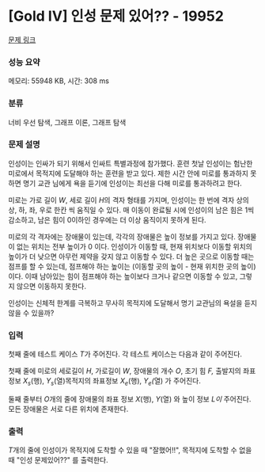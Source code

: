 # [Gold IV] 인성 문제 있어?? - 19952 

[문제 링크](https://www.acmicpc.net/problem/19952) 

### 성능 요약

메모리: 55948 KB, 시간: 308 ms

### 분류

너비 우선 탐색, 그래프 이론, 그래프 탐색

### 문제 설명

<p>인성이는 인싸가 되기 위해서 인싸트 특별과정에 참가했다. 훈련 첫날 인성이는 험난한 미로에서 목적지에 도달해야 하는 훈련을 받고 있다. 제한 시간 안에 미로를 통과하지 못하면 명기 교관 님에게 욕을 듣기에 인성이는 최선을 다해 미로를 통과하려고 한다.</p>

<p>미로는 가로 길이 <em>W</em>,<em> </em>세로 길이 <em>H</em>의<em> </em>격자 형태를 가지며, 인성이는 한 번에 격자 상의 상, 하, 좌, 우로 한칸 씩 움직일 수 있다.  매 이동이 완료될 시에 인성이의 남은 힘은 1씩 감소하고, 남은 힘이 0이하인 경우에는 더 이상 움직이지 못하게 된다.</p>

<p>미로의 각 격자에는 장애물이 있는데, 각각의 장애물은 높이 정보를 가지고 있다. 장애물이 없는 위치는 전부 높이가 0 이다. 인성이가 이동할 때, 현재 위치보다 이동할 위치의 높이가 더 낮으면 아무런 제약을 갖지 않고 이동할 수 있다. 더 높은 곳으로 이동할 때는 점프를 할 수 있는데, 점프해야 하는 높이는 (이동할 곳의 높이 - 현재 위치한 곳의 높이) 이다. 이때 남아있는 힘이 점프해야 하는 높이보다 크거나 같으면 이동할 수 있고, 그렇지 않으면 이동하지 못한다.</p>

<p>인성이는 신체적 한계를 극복하고 무사히 목적지에 도달해서 명기 교관님의 욕설을 듣지 않을 수 있을까?</p>

### 입력 

 <p>첫째 줄에 테스트 케이스 <em>T</em>가 주어진다. 각 테스트 케이스는 다음과 같이 주어진다.</p>

<p>첫째 줄에 미로의 세로길이 <em>H</em>, 가로길이 <em>W</em>, 장애물의 개수 <em>O</em>, 초기 힘 <em>F, </em>출발지의 좌표 정보<em> X<sub>s</sub></em>(행),<em> Y<sub>s</sub></em>(열)목적지의 좌표정보 <em>X<sub>e</sub></em>(행), <em>Y<sub>e</sub>(</em>열) 가 주어진다.</p>

<p>둘째 줄부터 <em>O</em>개의 줄에 장애물의 좌표 정보 <em>X</em>(행), <em>Y</em>(열) 와 높이 정보 <i>L이</i> 주어진다. 모든 장애물은 서로 다른 위치에 존재한다.</p>

### 출력 

 <p><em>T</em>개의 줄에 인성이가 목적지에 도착할 수 있을 때 "잘했어!!", 목적지에 도착할 수 없을 때 "인성 문제있어??" 를 출력한다.</p>

